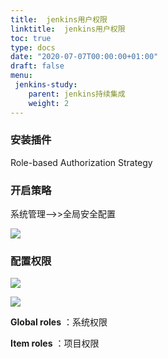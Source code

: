 ```yaml
---
title:  jenkins用户权限
linktitle:  jenkins用户权限
toc: true
type: docs
date: "2020-07-07T00:00:00+01:00"
draft: false
menu:
 jenkins-study:
    parent: jenkins持续集成
    weight: 2
---
```


### 安装插件

Role-based Authorization Strategy

### 开启策略

系统管理-->>全局安全配置

![](/img/jenkins/a5.jpg)

### 配置权限

![](/img/jenkins/a6.jpg)

![](/img/jenkins/7.jpg)

**Global roles**  ：系统权限

**Item roles**     ：项目权限